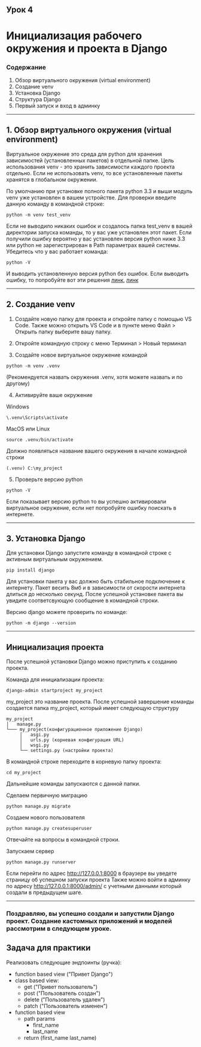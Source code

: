 ## Урок 4

# Инициализация рабочего окружения и проекта в Django

### Содержание
1. Обзор виртуального окружения (virtual environment)
2. Создание venv
3. Установка Django
4. Структура Django
5. Первый запуск и вход в админку

---

## 1. Обзор виртуального окружения (virtual environment)

Виртуальное окружение это среда для python для хранения зависимостей (установленных пакетов) в отдельной папке. Цель использования venv - это хранить зависимости каждого проекта отдельно. Если не использовать venv, то все установленные пакеты хранятся в глобальном окружении.

По умолчанию при установке полного пакета python 3.3  и выши модуль venv уже установлен в вашем устройстве. Для проверки введите данную команду в командной строке:

```
python -m venv test_venv
```

Если не выводило никаких ошибок и создалось папка test_venv в вашей директории запуска команды, то у вас уже установлен этот пакет. Если получили ошибку вероятно у вас установлен версия python ниже 3.3 или python не зарегистрирован в Path параметрах вашей системы. Убедитесь что у вас работает команда:

```
python -V
```
И выводить установленную версия python без ошибок. Если выводить ошибку, то попробуйте вот эти решения [линк](https://qna.habr.com/q/1133068), [линк](https://www.dz-techs.com/ru/python-windows-path)

---

## 2. Создание venv

1) Создайте новую папку для проекта и откройте папку с помощью VS Code. Также можно открыть VS Code и в пункте меню Файл > Открыть папку выберите вашу папку. 

2) Откройте командную строку с меню Терминал > Новый терминал

3) Создайте новое виртуальное окружение командой

```
python -m venv .venv
```
(Рекомендуется назвать окружения .venv, хотя можете назвать и по другому)

4) Активируйте ваше окружение

Windows
```
\.venv\Scripts\activate
```

MacOS или Linux
```
source .venv/bin/activate
```

Должно появляться название вашего окружения в начале командной строки

```
(.venv) C:\my_project
```

5) Проверьте версию python

```
python -V
```
Если показывает версию python то вы успешно активировали виртуальное окружение, если нет попробуйте ошибку поискать в интернете.

---

## 3. Установка Django

Для установки Django запустите команду в командной строке с активным виртуальным окружением.
```
pip install django
```
Для установки пакета у вас должно быть стабильное подключение к интернету. Пакет весить 8мб и в зависимости от скорости интернета длиться до несколько секунд. После успешной установке пакета вы увидите соответсвующую сообщение в командной строки.

Версию django можете проверить по команде:
```
python -m django --version
```

---

## Инициализация проекта

После успешной установки Django можно приступить к созданию проекта.

Команда для инициализации проекта:
```
django-admin startproject my_project
```
my_project это название проекта. После успешной завершение команды создается папка my_project, который имеет следующую структуру

```
my_project
│   manage.py
└─── my_project(конфигурационное приложение Django)
     │   asgi.py
     │   urls.py (корневая конфигурация URL)
     │   wsgi.py
     └── settings.py (настройки проекта)
```

В командной строке переходите в корневую папку проекта:
```
cd my_project
```
Дальнейшие команды запускаются с данной папки.

Сделаем первичную миграцию
```
python manage.py migrate
```

Создаем нового пользователя
```
python manage.py createsuperuser
```
Отвечайте на вопросы в командной строки.

Запускаем сервер
```
python manage.py runserver
```
Если перейти по адрес http://127.0.0.1:8000 в браузере вы уведете страницу об успешном запуски проекта
Также можно войти в админку по адресу http://127.0.0.1:8000/admin/ с учетными данными который создали в предыдущем шаге.

---

### Поздравляю, вы успешно создали и запустили Django проект. Создание кастомных приложений и моделей рассмотрим в следующем уроке.



## Задача для практики
Реализовать следующие эндпоинты (ручка):
- function based view ("Привет Django")
- class based view:
    - get ("Привет пользователь")
    - post ("Пользователь создан")
    - delete ("Пользователь удален")
    - patch ("Пользователь изменен")
- function based view
    - path params
        - first_name
        - last_name
    - return
        (first_name last_name)
